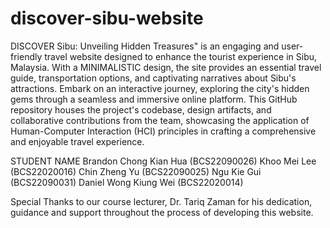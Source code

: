 # discover-sibu-website
DISCOVER Sibu: Unveiling Hidden Treasures" is an engaging and user-friendly travel website designed to enhance the tourist experience in Sibu, Malaysia. With a MINIMALISTIC design, the site provides an essential travel guide, transportation options, and captivating narratives about Sibu's attractions. Embark on an interactive journey, exploring the city's hidden gems through a seamless and immersive online platform. This GitHub repository houses the project's codebase, design artifacts, and collaborative contributions from the team, showcasing the application of Human-Computer Interaction (HCI) principles in crafting a comprehensive and enjoyable travel experience. 

STUDENT NAME
Brandon Chong Kian Hua (BCS22090026)
Khoo Mei Lee (BCS22020016)
Chin Zheng Yu (BCS22090025)
Ngu Kie Gui (BCS22090031)
Daniel Wong Kiung Wei (BCS22020014)

Special Thanks to our course lecturer, Dr. Tariq Zaman for his dedication, guidance and support throughout the process of developing this website. 

